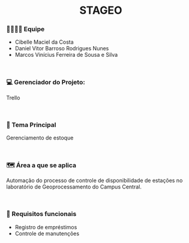 <h1 align="center"> STAGEO </h1>

### 🫱🏼‍🫲🏼 Equipe
<ul>
    <li a href="https://github.com/cibellemc/">Cibelle Maciel da Costa</li>
    <li a href="https://github.com/DanielVbrn">Daniel Vitor Barroso Rodrigues Nunes</li>
    <li a href="https://github.com/marcondesu/">Marcos Vinícius Ferreira de Sousa e Silva</li>
</ul>
</br>

### 💻 Gerenciador do Projeto: 
<p>Trello</p>
</br>

### 📌 Tema Principal
<p>Gerenciamento de estoque</p>
</br>

### 🗺️ Área a que se aplica
<p>Automação do processo de controle de disponibilidade de estações no laboratório de Geoprocessamento do Campus Central.</p>
</br>

### 📝 Requisitos funcionais
- Registro de empréstimos
- Controle de manutenções 